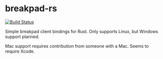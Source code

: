 breakpad-rs
===========

[![Build Status](https://travis-ci.org/cmr/breakpad-rs.svg)](https://travis-ci.org/cmr/breakpad-rs)

Simple breakpad client bindings for Rust. Only supports Linux, but Windows
support planned.

Mac support requires contribution from someone with a Mac.  Seems to require
Xcode.
